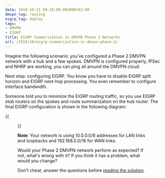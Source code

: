 ```yaml
---
date: 2010-10-21 08:19:00.002000+02:00
dmvpn_tag: routing
eigrp_tag: deploy
tags:
- DMVPN
- EIGRP
title: EIGRP Summarization in DMVPN Phase 2 Networks
url: /2010/10/eigrp-summarization-in-dmvpn-phase-2/
---
```

Imagine the following scenario: you've configured a Phase 2 DMVPN network with a hub and a few spokes. DMVPN is configured properly, IPSec and NHRP are working, you can ping all around the DMVPN cloud.

Next step: configuring EIGRP. You know you have to disable EIGRP split horizon and EIGRP next-hop processing. You even remember to configure interface bandwidth.

Someone told you to minimize the EIGRP routing traffic, so you use EIGRP stub routers on the spokes and route summarization on the hub router. The final EIGRP configuration is shown in the following diagram:
<!--more-->
{{<figure src="/2010/10/s1600-eigrpsum.png">}}

**Note**: Your network is using 10.0.0.0/8 addresses for LAN links and loopbacks and 192.168.0.0/16 for WAN links.

Would your Phase 2 DMVPN network perform as expected? If not, what's wrong with it? If you think it has a problem, what would you change?

Don't cheat, answer the questions before [reading the solution](/2010/10/solution-eigrp-summarization-breaks/).
